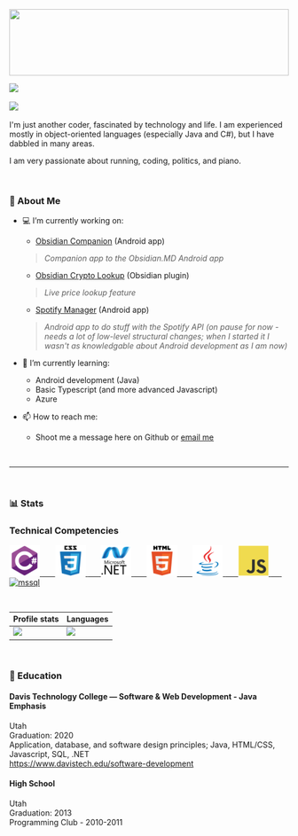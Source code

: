 <img src="https://user-images.githubusercontent.com/54555500/153712719-51c9fa3c-d2aa-4e3d-89de-5ca9799b6926.jpg" width="100%" height="120px" align="center">

![](https://visitor-badge.laobi.icu/badge?page_id=cheeseonamonkey.cheeseonamonkey) 

![](https://readme-typing-svg.herokuapp.com/?lines=Hi...;I'm+Alex+:%29)

I'm just another coder, fascinated by technology and life. I am experienced mostly in object-oriented languages (especially Java and C#), but I have dabbled in many areas.

I am very passionate about running, coding, politics, and piano. 

<br>

<h3> 👦 About Me </h3>


- 💻 I’m currently working on:
    - [Obsidian Companion](https://github.com/cheeseonamonkey/ObsidianCompanion) (Android app)
        
    >*Companion app to the Obsidian.MD Android app*

    - [Obsidian Crypto Lookup](https://github.com/cheeseonamonkey/obsidian-crypto-lookup) (Obsidian plugin)
        
    >*Live price lookup feature*

    - [Spotify Manager](https://github.com/cheeseonamonkey/SpotMan) (Android app)
        
     >*Android app to do stuff with the Spotify API
     >(on pause for now - needs a lot of low-level structural changes; when I started it I wasn't as knowledgable about Android development as I am now)*


- 🌱 I’m currently learning:
    - Android development (Java)
    - Basic Typescript (and more advanced Javascript)
    - Azure


- 📫 How to reach me:
    - Shoot me a message here on Github or [email me](mailto:cheeseonamonkey@gmail.com)

 <!--- idk put something here some day maybe 
- ⚡ Cool / misc: 
 -->



<br>

---



<br>

<h3>  📊 Stats </h3> 


<h3 align="left">Technical Competencies</h3>

<p align="left"> <a href="https://www.w3schools.com/cs/" target="_blank" rel="noreferrer">
    <!---  C#  --> 
    <img src="https://raw.githubusercontent.com/devicons/devicon/master/icons/csharp/csharp-original.svg" alt="csharp" width="55" height="55"/> </a> <a href="https://www.w3schools.com/css/" target="_blank" rel="noreferrer">
    <!---  CSS  --> &nbsp;&nbsp;&nbsp;&nbsp;&nbsp;
    <img src="https://raw.githubusercontent.com/devicons/devicon/master/icons/css3/css3-original-wordmark.svg" alt="css3" width="55" height="55"/> </a> <a href="https://dotnet.microsoft.com/" target="_blank" rel="noreferrer">
    <!---  .NET  --> &nbsp;&nbsp;&nbsp;&nbsp;&nbsp;
    <img src="https://raw.githubusercontent.com/devicons/devicon/master/icons/dot-net/dot-net-original-wordmark.svg" alt="dotnet" width="55" height="55"/> </a> <a href="https://www.w3.org/html/" target="_blank" rel="noreferrer">
    <!---  HTML  --> &nbsp;&nbsp;&nbsp;&nbsp;&nbsp;
    <img src="https://raw.githubusercontent.com/devicons/devicon/master/icons/html5/html5-original-wordmark.svg" alt="html5" width="55" height="55"/> </a> <a href="https://www.java.com" target="_blank" rel="noreferrer">
    <!---  Java  --> &nbsp;&nbsp;&nbsp;&nbsp;&nbsp;
    <img src="https://raw.githubusercontent.com/devicons/devicon/master/icons/java/java-original.svg" alt="java" width="55" height="55"/> </a> <a href="https://developer.mozilla.org/en-US/docs/Web/JavaScript" target="_blank" rel="noreferrer">
    <!---  JS  --> &nbsp;&nbsp;&nbsp;&nbsp;&nbsp;
    <img src="https://raw.githubusercontent.com/devicons/devicon/master/icons/javascript/javascript-original.svg" alt="javascript" width="55" height="55"/> </a> <a href="https://www.microsoft.com/en-us/sql-server" target="_blank" rel="noreferrer">
    <!---  SQL  --> &nbsp;&nbsp;&nbsp;&nbsp;&nbsp;
    <img src="https://www.svgrepo.com/show/303229/microsoft-sql-server-logo.svg" alt="mssql" width="55" height="55"/> </a>
</p>

<br>

| Profile stats | Languages |
| ---------- | ---------- |
| ![](https://github.com/cheeseonamonkey/github-stats/blob/master/generated/overview.svg)  | ![](https://github.com/cheeseonamonkey/github-stats/blob/master/generated/languages.svg)  |







<br>

<h3>  🏫 Education </h3> 

#### Davis Technology College — Software & Web Development - Java Emphasis
Utah<br>
Graduation: 2020<br>
Application, database, and software design principles; Java, HTML/CSS, Javascript, SQL, .NET<br>
https://www.davistech.edu/software-development


#### High School
Utah<br>
Graduation: 2013<br>
Programming Club - 2010-2011<br>
